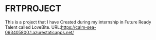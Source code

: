 # FRTPROJECT
This is a project that I have Created during my internship in Future Ready Talent called LoveBite.
URL:https://calm-sea-093405800.1.azurestaticapps.net/
